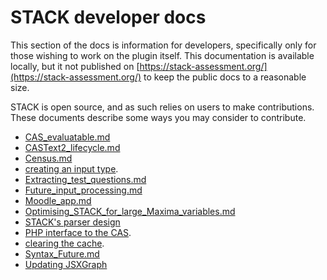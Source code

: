 # STACK developer docs

This section of the docs is information for developers, specifically only for those wishing to work on the plugin itself.  This documentation is available locally, but it not published on [https://stack-assessment.org/](https://stack-assessment.org/) to keep the public docs to a reasonable size.

STACK is open source, and as such relies on users to make contributions. These documents describe some ways you may consider to contribute.

* [CAS_evaluatable.md](CAS_evaluatable.md)
* [CASText2_lifecycle.md](CASText2_lifecycle.md)
* [Census.md](Census.md)
* [creating an input type](Creating_an_input_type.md).
* [Extracting_test_questions.md](Extracting_test_questions.md)
* [Future_input_processing.md](Future_input_processing.md)
* [Moodle_app.md](Moodle_app.md)
* [Optimising_STACK_for_large_Maxima_variables.md](Optimising_STACK_for_large_Maxima_variables.md)
* [STACK's parser design](Parser.md)
* [PHP interface to the CAS](PHP-CAS.md).
* [clearing the cache](Question_state_caching.md).
* [Syntax_Future.md](Syntax_Future.md)
* [Updating JSXGraph](Updating_JSXGraph.md)


